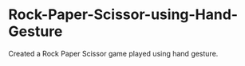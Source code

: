 # Rock-Paper-Scissor-using-Hand-Gesture
Created a Rock Paper Scissor game played using hand gesture.
